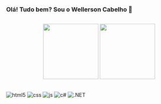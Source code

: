 ### Olá! Tudo bem? Sou o Wellerson Cabelho 👋
##
<div align="center">
  <img height="150em" src="https://github-readme-stats.vercel.app/api?username=Wellerson-Cabelho&show_icons=true&theme=tokyonight"/>
  <img height="150em" src="https://github-readme-stats.vercel.app/api/top-langs/?username=Wellerson-Cabelho&layout=compact&theme=tokyonight"/>
</div>  

##

<div>
  <img align="center" alt="html5" src="https://img.shields.io/badge/HTML5-E34F26?style=for-the-badge&logo=html5&logoColor=white"/>
  <img align="center" alt="css" src="https://img.shields.io/badge/CSS3-1572B6?style=for-the-badge&logo=css3&logoColor=white"/>
  <img align="center" alt="js" src="https://img.shields.io/badge/JavaScript-F7DF1E?style=for-the-badge&logo=javascript&logoColor=black"/>
  <img align="center" alt="c#" src="https://img.shields.io/badge/C%23-239120?style=for-the-badge&logo=c-sharp&logoColor=white"/>
  <img align="center" alt=".NET" src="https://img.shields.io/badge/.NET-5C2D91?style=for-the-badge&logo=.net&logoColor=white"/>
</div>  

##

